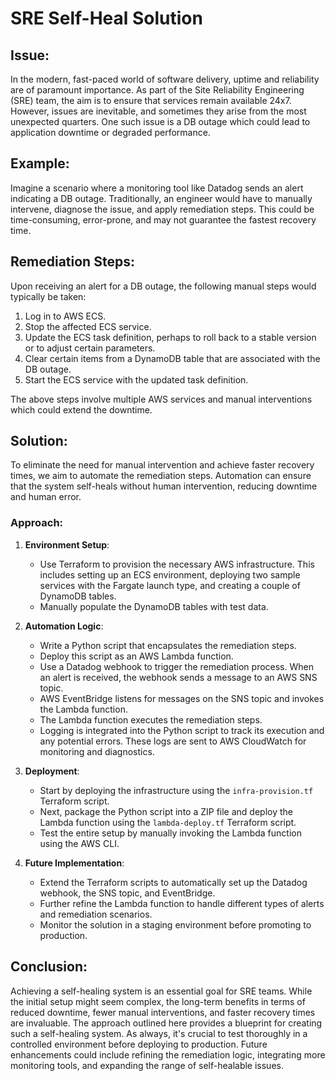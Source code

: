 # SRE Self-Heal Solution

## Issue:

In the modern, fast-paced world of software delivery, uptime and reliability are of paramount importance. As part of the Site Reliability Engineering (SRE) team, the aim is to ensure that services remain available 24x7. However, issues are inevitable, and sometimes they arise from the most unexpected quarters. One such issue is a DB outage which could lead to application downtime or degraded performance.

## Example:

Imagine a scenario where a monitoring tool like Datadog sends an alert indicating a DB outage. Traditionally, an engineer would have to manually intervene, diagnose the issue, and apply remediation steps. This could be time-consuming, error-prone, and may not guarantee the fastest recovery time.

## Remediation Steps:

Upon receiving an alert for a DB outage, the following manual steps would typically be taken:

1. Log in to AWS ECS.
2. Stop the affected ECS service.
3. Update the ECS task definition, perhaps to roll back to a stable version or to adjust certain parameters.
4. Clear certain items from a DynamoDB table that are associated with the DB outage.
5. Start the ECS service with the updated task definition.

The above steps involve multiple AWS services and manual interventions which could extend the downtime.

## Solution:

To eliminate the need for manual intervention and achieve faster recovery times, we aim to automate the remediation steps. Automation can ensure that the system self-heals without human intervention, reducing downtime and human error.

### Approach:

1. **Environment Setup**:
   - Use Terraform to provision the necessary AWS infrastructure. This includes setting up an ECS environment, deploying two sample services with the Fargate launch type, and creating a couple of DynamoDB tables. 
   - Manually populate the DynamoDB tables with test data.

2. **Automation Logic**:
   - Write a Python script that encapsulates the remediation steps.
   - Deploy this script as an AWS Lambda function.
   - Use a Datadog webhook to trigger the remediation process. When an alert is received, the webhook sends a message to an AWS SNS topic.
   - AWS EventBridge listens for messages on the SNS topic and invokes the Lambda function.
   - The Lambda function executes the remediation steps.
   - Logging is integrated into the Python script to track its execution and any potential errors. These logs are sent to AWS CloudWatch for monitoring and diagnostics.

3. **Deployment**:
   - Start by deploying the infrastructure using the `infra-provision.tf` Terraform script.
   - Next, package the Python script into a ZIP file and deploy the Lambda function using the `lambda-deploy.tf` Terraform script.
   - Test the entire setup by manually invoking the Lambda function using the AWS CLI.

4. **Future Implementation**:
   - Extend the Terraform scripts to automatically set up the Datadog webhook, the SNS topic, and EventBridge.
   - Further refine the Lambda function to handle different types of alerts and remediation scenarios.
   - Monitor the solution in a staging environment before promoting to production.

## Conclusion:

Achieving a self-healing system is an essential goal for SRE teams. While the initial setup might seem complex, the long-term benefits in terms of reduced downtime, fewer manual interventions, and faster recovery times are invaluable. The approach outlined here provides a blueprint for creating such a self-healing system. As always, it's crucial to test thoroughly in a controlled environment before deploying to production. Future enhancements could include refining the remediation logic, integrating more monitoring tools, and expanding the range of self-healable issues.
